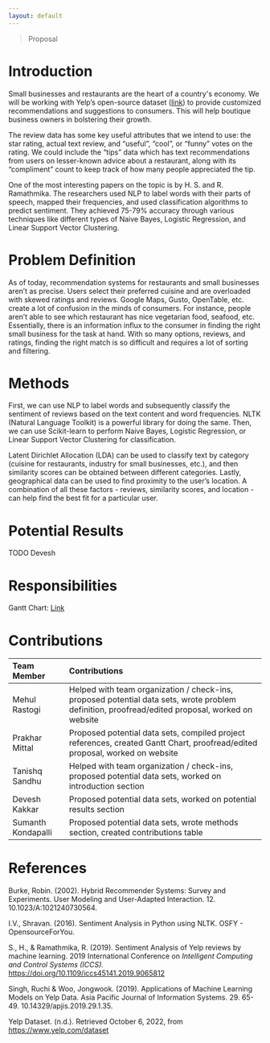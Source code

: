 ```yaml
---
layout: default
---
```


> Proposal

# Introduction

Small businesses and restaurants are the heart of a country's economy. We will be working with Yelp’s open-source dataset ([link](https://www.yelp.com/dataset)) to provide customized recommendations and suggestions to consumers. This will help boutique business owners in bolstering their growth.

The review data has some key useful attributes that we intend to use: the star rating, actual text review, and “useful”, “cool”, or “funny” votes on the rating. We could include the “tips” data which has text recommendations from users on lesser-known advice about a restaurant, along with its “compliment” count to keep track of how many people appreciated the tip. 

One of the most interesting papers on the topic is by H. S. and R. Ramathmika. The researchers used NLP to label words with their parts of speech, mapped their frequencies, and used classification algorithms to predict sentiment. They achieved 75-79% accuracy through various techniques like different types of Naive Bayes, Logistic Regression, and Linear Support Vector Clustering.

# Problem Definition

As of today, recommendation systems for restaurants and small businesses aren’t as precise. Users select their preferred cuisine and are overloaded with skewed ratings and reviews. Google Maps, Gusto, OpenTable, etc. create a lot of confusion in the minds of consumers. For instance, people aren’t able to see which restaurant has nice vegetarian food, seafood, etc. Essentially, there is an information influx to the consumer in finding the right small business for the task at hand. With so many options, reviews, and ratings, finding the right match is so difficult and requires a lot of sorting and filtering.

# Methods

First, we can use NLP to label words and subsequently classify the sentiment of reviews based on the text content and word frequencies. NLTK (Natural Language Toolkit) is a powerful library for doing the same. Then, we can use Scikit-learn to perform Naive Bayes, Logistic Regression, or Linear Support Vector Clustering for classification.

Latent Dirichlet Allocation (LDA) can be used to classify text by category (cuisine for restaurants, industry for small businesses, etc.), and then similarity scores can be obtained between different categories. Lastly, geographical data can be used to find proximity to the user’s location. A combination of all these factors - reviews, similarity scores, and location - can help find the best fit for a particular user.

# Potential Results

TODO Devesh

# Responsibilities

Gantt Chart: [Link](https://drive.google.com/file/d/1a8CpYTIaEs98ROGSZjYUWOdNtHTXPAqC/view?usp=sharing)

# Contributions

| Team Member        | Contributions                                                                                                                |
|:-------------------|:-----------------------------------------------------------------------------------------------------------------------------|
| Mehul Rastogi      | Helped with team organization / check-ins, proposed potential data sets, wrote problem definition, proofread/edited proposal,                            worked on website                                                                                                            |
| Prakhar Mittal     | Proposed potential data sets, compiled project references, created Gantt Chart, proofread/edited proposal, worked on website |
| Tanishq Sandhu     | Helped with team organization / check-ins, proposed potential data sets, worked on introduction section                      |
| Devesh Kakkar      | Proposed potential data sets, worked on potential results section                                                            |
| Sumanth Kondapalli | Proposed potential data sets, wrote methods section, created contributions table                                             |

# References

Burke, Robin. (2002). Hybrid Recommender Systems: Survey and Experiments. User Modeling and User-Adapted Interaction. 12. 10.1023/A:1021240730564. 

I.V., Shravan. (2016). Sentiment Analysis in Python using NLTK. OSFY - OpensourceForYou. 

S., H., & Ramathmika, R. (2019). Sentiment Analysis of Yelp reviews by machine learning. 2019 International Conference on _Intelligent Computing and Control Systems (ICCS)._ https://doi.org/10.1109/iccs45141.2019.9065812 

Singh, Ruchi & Woo, Jongwook. (2019). Applications of Machine Learning Models on Yelp Data. Asia Pacific Journal of Information Systems. 29. 65-49. 10.14329/apjis.2019.29.1.35. 

Yelp Dataset. (n.d.). Retrieved October 6, 2022, from https://www.yelp.com/dataset

